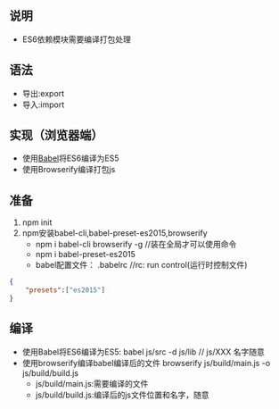 ## 说明

* ES6依赖模块需要编译打包处理

## 语法

* 导出:export
* 导入:import

## 实现（浏览器端）

* 使用[Babel](www.babeljs.cn)将ES6编译为ES5
* 使用Browserify编译打包js


## 准备
 1. npm init
 2. npm安装babel-cli,babel-preset-es2015,browserify
    * npm i babel-cli browserify -g //装在全局才可以使用命令
    * npm i babel-preset-es2015
    * babel配置文件： .babelrc  //rc: run control(运行时控制文件)
```json
{
    "presets":["es2015"]
}
```

## 编译
  * 使用Babel将ES6编译为ES5: babel js/src -d js/lib   // js/XXX 名字随意 
  * 使用browserify编译babel编译后的文件 browserify js/build/main.js -o js/build/build.js  
    * js/build/main.js:需要编译的文件
    * js/build/build.js:编译后的js文件位置和名字，随意





